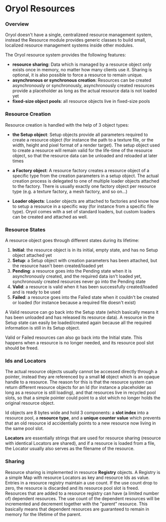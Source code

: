 # Oryol Resources

### Overview

Oryol doesn't have a single, centralizeed resource management system, instead the Resource module
provides generic classes to build small, localized resource management systems inside other modules.

The Oryol resource system provides the following features:

- **resource sharing**: Data which is managed by a resource object only exists once in memory, no
matter how many clients use it. Sharing is optional, it is also possible to force a resource to remain unique.
- **asynchronous or synchronous creation**: Resources can be created asynchronously or synchronously,
asynchronously created resources provide a placeholder as long as the actual resource data is not loaded yet
- **fixed-size object pools**: all resource objects live in fixed-size pools

### Resource Creation

Resource creation is handled with the help of 3 object types:

- **the Setup object**: Setup objects provide all parameters required to create a resource object (for instance
the path to a texture file, or the width, height and pixel format of a render target). The setup object used 
to create a resource will remain valid for the life-time of the resource object, so that the resource data 
can be unloaded and reloaded at later times

- **a Factory object**: A resource factory creates a resource object of a specific type from the creation parameters in a setup object. The actual creation process is delegated to one of multiple loader objects attached to the factory. There is usually exactly one factory object per resource type (e.g. a texture factory, a mesh factory, and so on...)

- **Loader objects**: Loader objects are attached to factories and know how to setup a resource in a specific way
(for instance from a specific file type). Oryol comes with a set of standard loaders, but custom loaders can be
created and attached as well.

### Resource States

A resource object goes through different states during its lifetime:

1. **Initial**: the resource object is in its initial, empty state, and has no Setup object attached yet
2. **Setup**: a Setup object with creation parameters has been attached, but the resource hasn't been 
created/loaded yet
3. **Pending**: a resource goes into the Pending state when it is asynchronously created, and the required
data isn't loaded yet, synchronously created resources never go into the Pending state
4. **Valid**: a resource is valid when it has been successfully created/loaded and is ready to be used
5. **Failed**: a resource goes into the Failed state when it couldn't be created or loaded (for instance because
a required file doesn't exist)

A Valid resource can go back into the Setup state (which basically means it has been unloaded and has
released its resource data). A resource in the Setup state can easily be loaded/created again because all the
required information is still in its Setup object.

Valid or Failed resources can also go back into the Initial state. This happens when a resource is no longer
needed, and its resource pool slot should be freed.

### Ids and Locators

The actual resource objects usually cannot be accessed directly through a pointer, instead they are 
referenced by a small **Id** object which is an opaque handle to a resource. The reason for this is 
that the resource system can return different resource objects for an Id (for instance a placeholder 
as long as a resource is still loading), and that resources live in recycled pool slots, so that a 
simple pointer could point to a slot which no longer holds the original resource object.

Id objects are 8 bytes wide and hold 3 components: a **slot index** into a resource pool,
a **resource type**, and a **unique counter value** which prevents that an old resource id accidentially 
points to a new resource now living in the same pool slot.

**Locators** are essentially strings that are used for resource sharing (resource with identical 
Locators are shared), and if a resource is loaded from a file, the Locator usually also serves
as the filename of the resource.

### Sharing

Resource sharing is implemented in resource **Registry** objects. A Registry is a simple Map with resource Locators as key and resource Ids as value. Entries in a resource registry maintain a use count. If the use count
drop to zero, the resource is discarded and its resource pool slot is freed. Resources that are added to a resource registry can have (a limited number of) dependent resources. The use count of the dependent resources will be incremented and decrement together with the "parent" resource. This basically means that dependent resources are
guaranteed to remain in memory for the lifetime of the parent.
